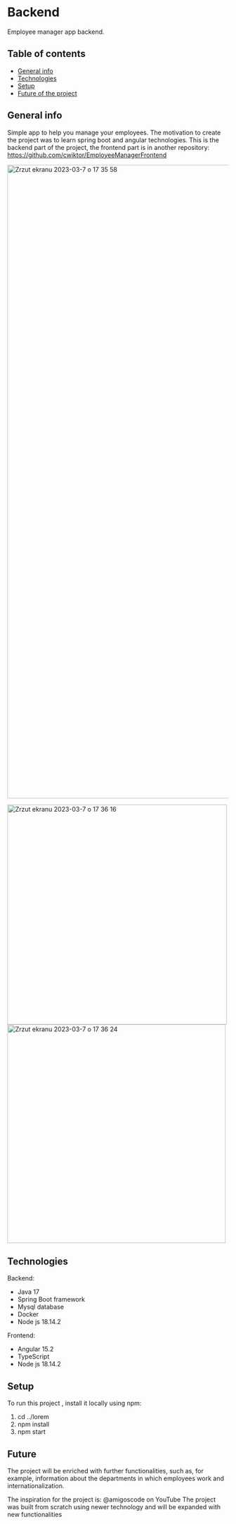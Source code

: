 # Backend
 
Employee manager app backend.

## Table of contents
* [General info](#general-info)
* [Technologies](#technologies)
* [Setup](#setup)
* [Future of the project](#future)

## General info
Simple app to help you manage your employees. The motivation to create the project was to learn spring boot and angular technologies.
This is the backend part of the project, the frontend part is in another repository: https://github.com/cwiktor/EmployeeManagerFrontend

<img width="1440" alt="Zrzut ekranu 2023-03-7 o 17 35 58" src="https://user-images.githubusercontent.com/110846802/223489525-7eef6dc0-54c1-4179-8628-bee633b4a7a1.png">

<img width="500" alt="Zrzut ekranu 2023-03-7 o 17 36 16" src="https://user-images.githubusercontent.com/110846802/223489563-bbed5c20-ce54-4511-a846-3836fe006bb7.png"> <img width="497" alt="Zrzut ekranu 2023-03-7 o 17 36 24" src="https://user-images.githubusercontent.com/110846802/223489591-27c3e5e3-814a-494b-b7f5-749926beb1ca.png">

## Technologies
Backend:
* Java 17
* Spring Boot framework
* Mysql database
* Docker
* Node js 18.14.2

Frontend:
* Angular 15.2
* TypeScript
* Node js 18.14.2

## Setup
To run this project , install it locally using npm:

  1. cd ../lorem
  2. npm install
  3. npm start

## Future
The project will be enriched with further functionalities, such as, for example, information about the departments in which employees work and internationalization.




The inspiration for the project is: @amigoscode on YouTube
The project was built from scratch using newer technology and will be expanded with new functionalities

